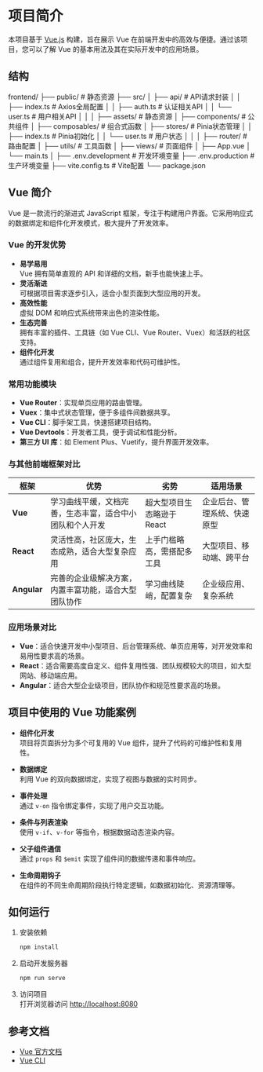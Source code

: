 # 项目简介

本项目基于 [Vue.js](https://vuejs.org/) 构建，旨在展示 Vue 在前端开发中的高效与便捷。通过该项目，您可以了解 Vue 的基本用法及其在实际开发中的应用场景。

## 结构
frontend/
├── public/                  # 静态资源
├── src/
│   ├── api/                 # API请求封装
│   │   ├── index.ts         # Axios全局配置
│   │   ├── auth.ts          # 认证相关API
│   │   └── user.ts          # 用户相关API
│   │
│   ├── assets/              # 静态资源
│   ├── components/          # 公共组件
│   ├── composables/         # 组合式函数
│   ├── stores/              # Pinia状态管理
│   │   ├── index.ts         # Pinia初始化
│   │   └── user.ts          # 用户状态
│   │
│   ├── router/              # 路由配置
│   ├── utils/               # 工具函数
│   ├── views/               # 页面组件
│   ├── App.vue
│   └── main.ts
│
├── .env.development         # 开发环境变量
├── .env.production          # 生产环境变量
├── vite.config.ts           # Vite配置
└── package.json

## Vue 简介

Vue 是一款流行的渐进式 JavaScript 框架，专注于构建用户界面。它采用响应式的数据绑定和组件化开发模式，极大提升了开发效率。

### Vue 的开发优势

- **易学易用**  
    Vue 拥有简单直观的 API 和详细的文档，新手也能快速上手。
- **灵活渐进**  
    可根据项目需求逐步引入，适合小型页面到大型应用的开发。
- **高效性能**  
    虚拟 DOM 和响应式系统带来出色的渲染性能。
- **生态完善**  
    拥有丰富的插件、工具链（如 Vue CLI、Vue Router、Vuex）和活跃的社区支持。
- **组件化开发**  
    通过组件复用和组合，提升开发效率和代码可维护性。

### 常用功能模块

- **Vue Router**：实现单页应用的路由管理。
- **Vuex**：集中式状态管理，便于多组件间数据共享。
- **Vue CLI**：脚手架工具，快速搭建项目结构。
- **Vue Devtools**：开发者工具，便于调试和性能分析。
- **第三方 UI 库**：如 Element Plus、Vuetify，提升界面开发效率。

### 与其他前端框架对比

| 框架      | 优势                                                         | 劣势                         | 适用场景                   |
|-----------|--------------------------------------------------------------|------------------------------|----------------------------|
| **Vue**   | 学习曲线平缓，文档完善，生态丰富，适合中小团队和个人开发      | 超大型项目生态略逊于 React    | 企业后台、管理系统、快速原型 |
| **React** | 灵活性高，社区庞大，生态成熟，适合大型复杂应用                | 上手门槛略高，需搭配多工具    | 大型项目、移动端、跨平台    |
| **Angular** | 完善的企业级解决方案，内置丰富功能，适合大型团队协作        | 学习曲线陡峭，配置复杂        | 企业级应用、复杂系统        |

### 应用场景对比

- **Vue**：适合快速开发中小型项目、后台管理系统、单页应用等，对开发效率和易用性要求高的场景。
- **React**：适合需要高度自定义、组件复用性强、团队规模较大的项目，如大型网站、移动端应用。
- **Angular**：适合大型企业级项目，团队协作和规范性要求高的场景。


## 项目中使用的 Vue 功能案例

- **组件化开发**  
    项目将页面拆分为多个可复用的 Vue 组件，提升了代码的可维护性和复用性。

- **数据绑定**  
    利用 Vue 的双向数据绑定，实现了视图与数据的实时同步。

- **事件处理**  
    通过 `v-on` 指令绑定事件，实现了用户交互功能。

- **条件与列表渲染**  
    使用 `v-if`、`v-for` 等指令，根据数据动态渲染内容。

- **父子组件通信**  
    通过 `props` 和 `$emit` 实现了组件间的数据传递和事件响应。

- **生命周期钩子**  
    在组件的不同生命周期阶段执行特定逻辑，如数据初始化、资源清理等。

## 如何运行

1. 安装依赖  
     ```bash
     npm install
     ```

2. 启动开发服务器  
     ```bash
     npm run serve
     ```

3. 访问项目  
     打开浏览器访问 [http://localhost:8080](http://localhost:8080)

## 参考文档

- [Vue 官方文档](https://cn.vuejs.org/)
- [Vue CLI](https://cli.vuejs.org/)
